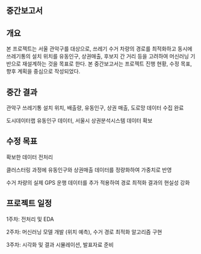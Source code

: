 ## 중간보고서 

## 개요
본 프로젝트는 서울 관악구를 대상으로, 쓰레기 수거 차량의 경로를 최적화하고 동시에 쓰레기통의 설치 위치를 유동인구, 상권매출, 후보지 간 거리 등을 고려하여 머신러닝 기반으로 재설계하는 것을 목표로 한다. 본 중간보고서는 프로젝트 진행 현황, 수정 목표, 향후 계획을 중심으로 작성되었다.

## 중간 결과

관악구 쓰레기통 설치 위치, 배출량, 유동인구, 상권 매출, 도로망 데이터 수집 완료

도시데이터랩 유동인구 데이터, 서울시 상권분석시스템 데이터 확보

## 수정 목표

확보한 데이터 전처리

클러스터링 과정에 유동인구와 상권매출 데이터를 정량화하여 가중치로 반영

수거 차량의 실제 GPS 운행 데이터를 추가 적용하여 경로 최적화 결과의 현실성 강화

## 프로젝트 일정  

1주차: 전처리 및 EDA 

2주차: 머신러닝 모델 개발 (위치 예측), 수거 경로 최적화 알고리즘 구현 

3주차: 시각화 및 결과 시뮬레이션, 발표자료 준비 
